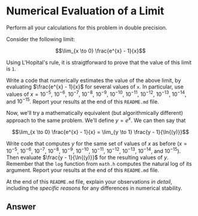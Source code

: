 # Numerical Evaluation of a Limit

Perform all your calculations for this problem in double precision.

Consider the following limit:

$$\lim_{x \to 0} \frac{e^{x} - 1}{x}$$

Using L'Hopital's rule, it is straigtforward to prove that the value of this limit is `1`.

Write a code that numerically estimates the value of the above limit, by evaluating $\frac{e^{x} - 1}{x}$ for several values of `x`.
In particular, use values of $x = 10^{-5}$, $10^{-6}$, $10^{-7}$, $10^{-8}$, $10^{-9}$, $10^{-10}$, $10^{-11}$, $10^{-12}$, $10^{-13}$, $10^{-14}$, and $10^{-15}$.
Report your results at the end of this `README.md` file.

Now, we'll try a mathematically equivalent (but algorithmically different) approach to the same problem.
We'll define $y = e^{x}$.
We can then say that 

$$\lim_{x \to 0} \frac{e^{x} - 1}{x} = \lim_{y \to 1} \frac{y - 1}{\ln{(y)}}$$

Write code that computes $y$ for the same set of values of $x$ as before ($x = 10^{-5}$, $10^{-6}$, $10^{-7}$, $10^{-8}$, $10^{-9}$, $10^{-10}$, $10^{-11}$, $10^{-12}$, $10^{-13}$, $10^{-14}$, and $10^{-15}$).
Then evaluate $\frac{y - 1}{\ln{(y)}}$ for the resulting values of $y$.
Remember that the `log` function from `math.h` computes the natural log of its argument.
Report your results at the end of this `README.md` file.

At the end of this `README.md` file, explain your observations *in detail*, including the *specific reasons* for any differences in numerical stability.

## Answer
